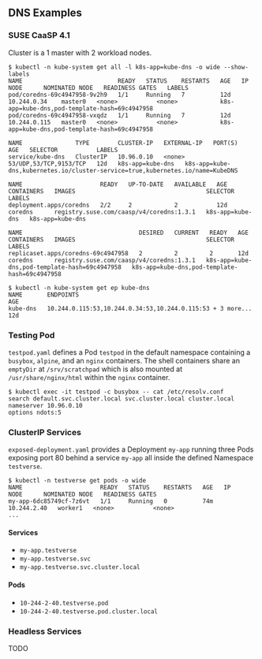 ## DNS Examples

### SUSE CaaSP 4.1

Cluster is a 1 master with 2 workload nodes.

```{text}
$ kubectl -n kube-system get all -l k8s-app=kube-dns -o wide --show-labels
NAME                           READY   STATUS    RESTARTS   AGE   IP             NODE      NOMINATED NODE   READINESS GATES   LABELS
pod/coredns-69c4947958-9v2h9   1/1     Running   7          12d   10.244.0.34    master0   <none>           <none>            k8s-app=kube-dns,pod-template-hash=69c4947958
pod/coredns-69c4947958-vxqdz   1/1     Running   7          12d   10.244.0.115   master0   <none>           <none>            k8s-app=kube-dns,pod-template-hash=69c4947958

NAME               TYPE        CLUSTER-IP   EXTERNAL-IP   PORT(S)                  AGE   SELECTOR           LABELS
service/kube-dns   ClusterIP   10.96.0.10   <none>        53/UDP,53/TCP,9153/TCP   12d   k8s-app=kube-dns   k8s-app=kube-dns,kubernetes.io/cluster-service=true,kubernetes.io/name=KubeDNS

NAME                      READY   UP-TO-DATE   AVAILABLE   AGE   CONTAINERS   IMAGES                                     SELECTOR           LABELS
deployment.apps/coredns   2/2     2            2           12d   coredns      registry.suse.com/caasp/v4/coredns:1.3.1   k8s-app=kube-dns   k8s-app=kube-dns

NAME                                 DESIRED   CURRENT   READY   AGE   CONTAINERS   IMAGES                                     SELECTOR                                        LABELS
replicaset.apps/coredns-69c4947958   2         2         2       12d   coredns      registry.suse.com/caasp/v4/coredns:1.3.1   k8s-app=kube-dns,pod-template-hash=69c4947958   k8s-app=kube-dns,pod-template-hash=69c4947958
```

```{text}
$ kubectl -n kube-system get ep kube-dns
NAME       ENDPOINTS                                                    AGE
kube-dns   10.244.0.115:53,10.244.0.34:53,10.244.0.115:53 + 3 more...   12d
```

### Testing Pod

`testpod.yaml` defines a Pod `testpod` in the default namespace containing a `busybox`, `alpine`, and
an `nginx` containers.  The shell containers share an `emptyDir` at `/srv/scratchpad` which is also
mounted at `/usr/share/nginx/html` within the `nginx` container.

```{text}
$ kubectl exec -it testpod -c busybox -- cat /etc/resolv.conf
search default.svc.cluster.local svc.cluster.local cluster.local
nameserver 10.96.0.10
options ndots:5
```

### ClusterIP Services

`exposed-deployment.yaml` provides a Deployment `my-app` running three Pods exposing port 80 behind
a service `my-app` all inside the defined Namespace `testverse`.

```{text}
$ kubectl -n testverse get pods -o wide
NAME                      READY   STATUS    RESTARTS   AGE   IP            NODE      NOMINATED NODE   READINESS GATES
my-app-6dc85749cf-7z6vt   1/1     Running   0          74m   10.244.2.40   worker1   <none>           <none>
...
```

#### Services

* `my-app.testverse`
* `my-app.testverse.svc`
* `my-app.testverse.svc.cluster.local`

#### Pods

* `10-244-2-40.testverse.pod`
* `10-244-2-40.testverse.pod.cluster.local`

### Headless Services

TODO
